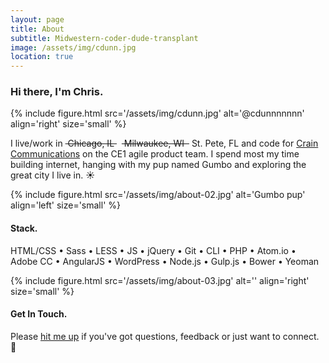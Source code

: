 ```yaml
---
layout: page
title: About
subtitle: Midwestern-coder-dude-transplant
image: /assets/img/cdunn.jpg
location: true
---
```


### Hi there, I'm Chris.

{% include figure.html src='/assets/img/cdunn.jpg' alt='@cdunnnnnnn' align='right' size='small' %}

I live/work in&nbsp;~~&nbsp;Chicago, IL&nbsp;~~&nbsp;&nbsp;~~&nbsp;Milwaukee, WI&nbsp;&nbsp;~~&nbsp;St. Pete, FL and code for [Crain Communications](http://www.crain.com) on the CE1 agile product team. I spend most my time building internet, hanging with my pup named Gumbo and exploring the great city I live in. :sunny:

<div class="cf"></div>

{% include figure.html src='/assets/img/about-02.jpg' alt='Gumbo pup' align='left' size='small' %}

#### Stack.

HTML/CSS &bull; Sass &bull; LESS &bull; JS &bull; jQuery &bull; Git &bull; CLI &bull; PHP &bull; Atom.io &bull; Adobe CC &bull; AngularJS &bull; WordPress &bull; Node.js &bull; Gulp.js &bull; Bower &bull; Yeoman

<div class="cf"></div>

{% include figure.html src='/assets/img/about-03.jpg' alt='' align='right' size='small' %}

#### Get In Touch.

Please <a href="&#x6d;&#97;&#105;&#108;&#116;&#x6f;&#x3a;&#x68;&#x65;&#x6c;&#108;&#x6f;&#64;&#x63;&#x64;&#117;&#110;&#x6e;&#46;&#x69;&#111;&#63;&#115;&#x75;&#98;&#x6a;&#x65;&#x63;&#x74;&#61;&#x69;&#x6e;&#113;&#x75;&#x69;&#114;&#121;&#32;&#102;&#114;&#x6f;&#x6d;&#32;&#x63;&#100;&#x75;&#110;&#110;&#x2e;&#105;&#x6f;">hit me up</a> if you've got questions, feedback or just want to connect. :wave:
